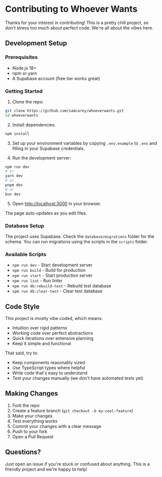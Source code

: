 # Contributing to Whoever Wants

Thanks for your interest in contributing! This is a pretty chill project, so don't stress too much about perfect code. We're all about the vibes here.

## Development Setup

### Prerequisites

- Node.js 18+ 
- npm or yarn
- A Supabase account (free tier works great)

### Getting Started

1. Clone the repo:
```bash
git clone https://github.com/samcarey/whoeverwants.git
cd whoeverwants
```

2. Install dependencies:
```bash
npm install
```

3. Set up your environment variables by copying `.env.example` to `.env` and filling in your Supabase credentials.

4. Run the development server:
```bash
npm run dev
# or
yarn dev
# or
pnpm dev
# or
bun dev
```

5. Open [http://localhost:3000](http://localhost:3000) in your browser.

The page auto-updates as you edit files.

### Database Setup

The project uses Supabase. Check the `database/migrations` folder for the schema. You can run migrations using the scripts in the `scripts` folder.

### Available Scripts

- `npm run dev` - Start development server
- `npm run build` - Build for production
- `npm run start` - Start production server
- `npm run lint` - Run linter
- `npm run db:rebuild-test` - Rebuild test database
- `npm run db:clear-test` - Clear test database

## Code Style

This project is mostly vibe coded, which means:
- Intuition over rigid patterns
- Working code over perfect abstractions
- Quick iterations over extensive planning
- Keep it simple and functional

That said, try to:
- Keep components reasonably sized
- Use TypeScript types where helpful
- Write code that's easy to understand
- Test your changes manually (we don't have automated tests yet)

## Making Changes

1. Fork the repo
2. Create a feature branch (`git checkout -b my-cool-feature`)
3. Make your changes
4. Test everything works
5. Commit your changes with a clear message
6. Push to your fork
7. Open a Pull Request

## Questions?

Just open an issue if you're stuck or confused about anything. This is a friendly project and we're happy to help!